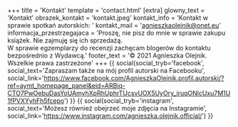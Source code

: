 +++
title = 'Kontakt'
template = 'contact.html'
[extra]
glowny_text = 'Kontakt'
obrazek_kontakt = 'kontakt.jpeg'
kontakt_info = 'Kontakt w sprawie spotkań autorskich: '
kontakt_mail = 'agnieszkaolejnik@onet.eu'
informacja_przestrzegajaca = 'Proszę, nie pisz do mnie w sprawie zakupu książek. Nie zajmuję się ich sprzedażą.<br/>W sprawie egzemplarzy do recenzji zachęcam blogerów do kontaktu bezpośrednio z Wydawcą.'
footer_text = '© 2021 Agnieszka Olejnik. Wszelkie prawa zastrzeżone'
+++
{{ social(social_tryb='facebook', social_text='Zapraszam także na mój profil autorski na Facebooku', social_link='https://www.facebook.com/AgnieszkaOlejnik.profil.autorski/?ref=aymt_homepage_panel&eid=ARBiq-CTO7PwOebuDasYoUAmyhXpRhUphrTUcsvUOX5UyOry_iruqONlcUxu7M1U1fPVXYyhFh5fcepo') }}
{{ social(social_tryb='instagram', social_text='Możesz również obejrzeć moje zdjęcia na Instagramie', social_link='https://www.instagram.com/agnieszka.olejnik.official/') }}
